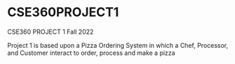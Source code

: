 # CSE360PROJECT1
CSE360 PROJECT 1 Fall 2022 

Project 1 is based upon a Pizza Ordering System in which a Chef, Processor, and Customer interact to order, process and make a pizza 
